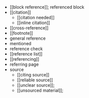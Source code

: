 - [[block reference]]; referenced block
- [[citation]]
    - [[citation needed]]
    - [[inline citation]]
- [[cross-reference]]
- [[footnote]]
- general reference
- mentioned
- reference check
- [[reference list]]
- [[referencing]]
- referring page
- source
    - [[citing source]]
    - [[reliable source]]
    - [[unclear source]];
    - [[unsourced material]];
